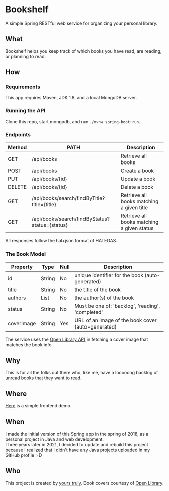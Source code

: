 # Bookshelf
A simple Spring RESTful web service for organizing your personal library.


## What
Bookshelf helps you keep track of which books you have read, are reading, or planning to read.


## How 
### Requirements
This app requires Maven, JDK 1.8, and a local MongoDB server.

### Running the API
Clone this repo, start mongodb, and run `./mvnw spring-boot:run`.

### Endpoints

| Method | PATH                                           | Description                                |
| ------ | ---------------------------------------------- | ------------------------------------------ |
| GET    | /api/books                                     | Retrieve all books                         |
| POST   | /api/books                                     | Create a book                              |
| PUT    | /api/books/{id}                                | Update a book                              |
| DELETE | /api/books/{id}                                | Delete a book                              |
| GET    | /api/books/search/findByTitle?title={title}    | Retrieve all books matching a given title  |
| GET    | /api/books/search/findByStatus?status={status} | Retrieve all books matching a given status |

All responses follow the hal+json format of HATEOAS.

### The Book Model

| Property      | Type         | Null | Description                                        |
| ------------- | ------------ | ---- | -------------------------------------------------- |
| id            | String       | No   | unique identifier for the book (auto-generated)    |
| title         | String       | No   | the title of the book                              |
| authors       | List<String> | No   | the author(s) of the book                          |
| status        | String       | No   | Must be one of: 'backlog', 'reading', 'completed'  |
| coverImage    | String       | Yes  | URL of an image of the book cover (auto-generated) |

The service uses the [Open Library API](https://openlibrary.org/developers/api) in fetching a cover image that matches the book info.


## Why
This is for all the folks out there who, like me, have a looooong backlog of unread books that they want to read.


## Where
[Here](https://bookshelf-zandrexrc.netlify.app/) is a simple frontend demo.


## When
I made the initial version of this Spring app in the spring of 2018, as a personal project in Java and web development.   
Three years later in 2021, I decided to update and rebuild this project because I realized that I didn't have any Java projects uploaded in my GitHub profile :-D


## Who 
This project is created by [yours truly](https://zandrexrc.me). 
Book covers courtesy of [Open Library](https://openlibrary.org/developers/api).
